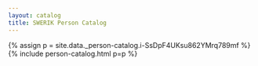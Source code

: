 ```yaml
---
layout: catalog
title: SWERIK Person Catalog
---
```

{% assign p = site.data._person-catalog.i-SsDpF4UKsu862YMrq789mf %}
{% include person-catalog.html p=p %}

